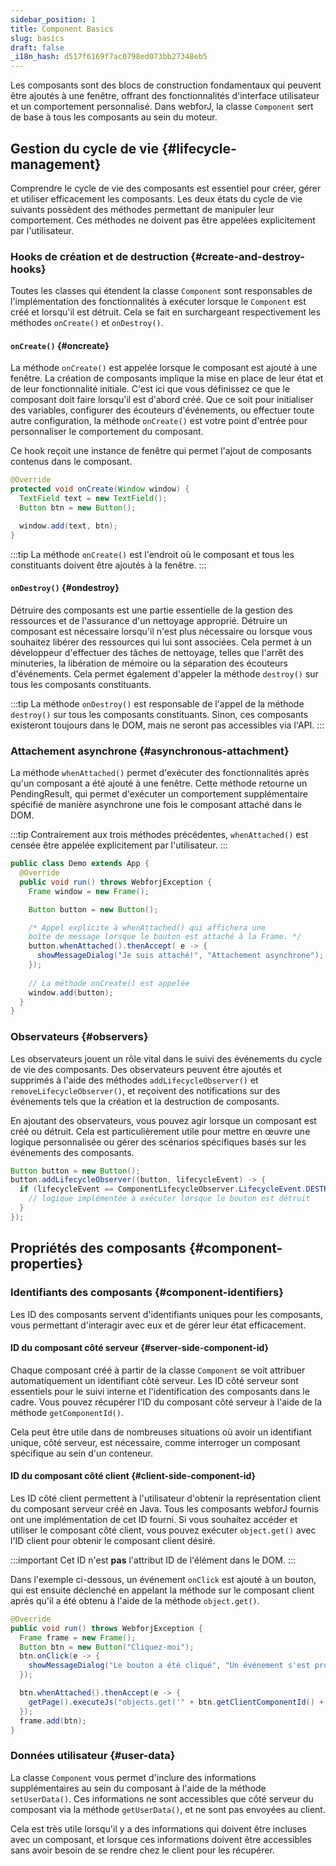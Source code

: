 ```yaml
---
sidebar_position: 1
title: Component Basics
slug: basics
draft: false
_i18n_hash: d517f6169f7ac0798ed073bb27348eb5
---
```

<DocChip chip='since' label='23.05' />
<JavadocLink type="foundation" location="com/webforj/component/Component" top='true'/>

Les composants sont des blocs de construction fondamentaux qui peuvent être ajoutés à une fenêtre, offrant des fonctionnalités d'interface utilisateur et un comportement personnalisé. Dans webforJ, la classe `Component` sert de base à tous les composants au sein du moteur.

## Gestion du cycle de vie {#lifecycle-management}

Comprendre le cycle de vie des composants est essentiel pour créer, gérer et utiliser efficacement les composants. Les deux états du cycle de vie suivants possèdent des méthodes permettant de manipuler leur comportement. Ces méthodes ne doivent pas être appelées explicitement par l'utilisateur.

### Hooks de création et de destruction {#create-and-destroy-hooks}

Toutes les classes qui étendent la classe `Component` sont responsables de l'implémentation des fonctionnalités à exécuter lorsque le `Component` est créé et lorsqu'il est détruit. Cela se fait en surchargeant respectivement les méthodes `onCreate()` et `onDestroy()`.

#### `onCreate()` {#oncreate}

La méthode `onCreate()` est appelée lorsque le composant est ajouté à une fenêtre. La création de composants implique la mise en place de leur état et de leur fonctionnalité initiale. C'est ici que vous définissez ce que le composant doit faire lorsqu'il est d'abord créé. Que ce soit pour initialiser des variables, configurer des écouteurs d'événements, ou effectuer toute autre configuration, la méthode `onCreate()` est votre point d'entrée pour personnaliser le comportement du composant.

Ce hook reçoit une instance de fenêtre qui permet l'ajout de composants contenus dans le composant.

```java
@Override
protected void onCreate(Window window) {
  TextField text = new TextField();
  Button btn = new Button();

  window.add(text, btn);
}
```

:::tip
La méthode `onCreate()` est l'endroit où le composant et tous les constituants doivent être ajoutés à la fenêtre.
:::

#### `onDestroy()` {#ondestroy}

Détruire des composants est une partie essentielle de la gestion des ressources et de l'assurance d'un nettoyage approprié. Détruire un composant est nécessaire lorsqu'il n'est plus nécessaire ou lorsque vous souhaitez libérer des ressources qui lui sont associées. Cela permet à un développeur d'effectuer des tâches de nettoyage, telles que l'arrêt des minuteries, la libération de mémoire ou la séparation des écouteurs d'événements. Cela permet également d'appeler la méthode `destroy()` sur tous les composants constituants.

:::tip
La méthode `onDestroy()` est responsable de l'appel de la méthode `destroy()` sur tous les composants constituants. Sinon, ces composants existeront toujours dans le DOM, mais ne seront pas accessibles via l'API.
:::

### Attachement asynchrone {#asynchronous-attachment}

La méthode `whenAttached()` permet d'exécuter des fonctionnalités après qu'un composant a été ajouté à une fenêtre. Cette méthode retourne un <JavadocLink type="foundation" location="com/webforj/PendingResult" code='true'>PendingResult</JavadocLink>, qui permet d'exécuter un comportement supplémentaire spécifié de manière asynchrone une fois le composant attaché dans le DOM.

:::tip
Contrairement aux trois méthodes précédentes, `whenAttached()` est censée être appelée explicitement par l'utilisateur.
:::

```java
public class Demo extends App {
  @Override
  public void run() throws WebforjException {
    Frame window = new Frame();

    Button button = new Button(); 

    /* Appel explicite à whenAttached() qui affichera une 
    boîte de message lorsque le bouton est attaché à la Frame. */
    button.whenAttached().thenAccept( e -> {
      showMessageDialog("Je suis attaché!", "Attachement asynchrone");
    });
  
    // La méthode onCreate() est appelée
    window.add(button); 
  }
}
```

### Observateurs {#observers}

Les observateurs jouent un rôle vital dans le suivi des événements du cycle de vie des composants. Des observateurs peuvent être ajoutés et supprimés à l'aide des méthodes `addLifecycleObserver()` et `removeLifecycleObserver()`, et reçoivent des notifications sur des événements tels que la création et la destruction de composants.

En ajoutant des observateurs, vous pouvez agir lorsque un composant est créé ou détruit. Cela est particulièrement utile pour mettre en œuvre une logique personnalisée ou gérer des scénarios spécifiques basés sur les événements des composants.

```java
Button button = new Button();
button.addLifecycleObserver((button, lifecycleEvent) -> {
  if (lifecycleEvent == ComponentLifecycleObserver.LifecycleEvent.DESTROY) {
    // logique implémentée à exécuter lorsque le bouton est détruit
  }
});
```

## Propriétés des composants {#component-properties}

### Identifiants des composants {#component-identifiers}

Les ID des composants servent d'identifiants uniques pour les composants, vous permettant d'interagir avec eux et de gérer leur état efficacement.

#### ID du composant côté serveur {#server-side-component-id}

Chaque composant créé à partir de la classe `Component` se voit attribuer automatiquement un identifiant côté serveur. Les ID côté serveur sont essentiels pour le suivi interne et l'identification des composants dans le cadre. Vous pouvez récupérer l'ID du composant côté serveur à l'aide de la méthode `getComponentId()`.

Cela peut être utile dans de nombreuses situations où avoir un identifiant unique, côté serveur, est nécessaire, comme interroger un composant spécifique au sein d'un conteneur.

#### ID du composant côté client {#client-side-component-id}

Les ID côté client permettent à l'utilisateur d'obtenir la représentation client du composant serveur créé en Java. Tous les composants webforJ fournis ont une implémentation de cet ID fourni. Si vous souhaitez accéder et utiliser le composant côté client, vous pouvez exécuter `object.get()` avec l'ID client pour obtenir le composant client désiré.

:::important
Cet ID n'est **pas** l'attribut ID de l'élément dans le DOM.
:::

Dans l'exemple ci-dessous, un événement `onClick` est ajouté à un bouton, qui est ensuite déclenché en appelant la méthode sur le composant client après qu'il a été obtenu à l'aide de la méthode `object.get()`.

```java
@Override
public void run() throws WebforjException {
  Frame frame = new Frame();
  Button btn = new Button("Cliquez-moi");
  btn.onClick(e -> {
    showMessageDialog("Le bouton a été cliqué", "Un événement s'est produit");
  });

  btn.whenAttached().thenAccept(e -> {
    getPage().executeJs("objects.get('" + btn.getClientComponentId() + "').click()");
  });
  frame.add(btn);
}
```

### Données utilisateur {#user-data}

La classe `Component` vous permet d'inclure des informations supplémentaires au sein du composant à l'aide de la méthode `setUserData()`. Ces informations ne sont accessibles que côté serveur du composant via la méthode `getUserData()`, et ne sont pas envoyées au client.

Cela est très utile lorsqu'il y a des informations qui doivent être incluses avec un composant, et lorsque ces informations doivent être accessibles sans avoir besoin de se rendre chez le client pour les récupérer.
